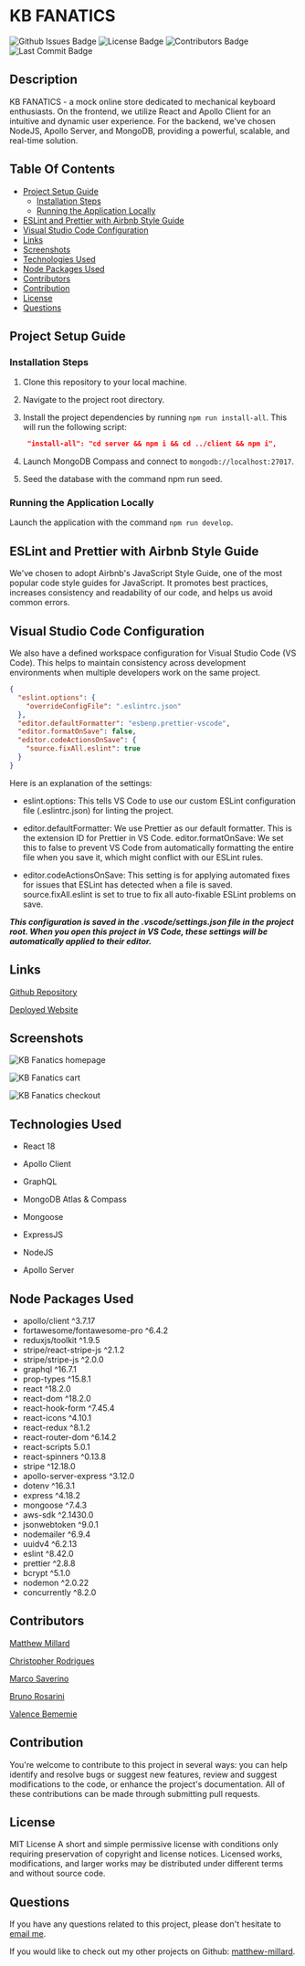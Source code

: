 # KB FANATICS

![Github Issues Badge](https://img.shields.io/github/issues/matthew-millard/kb-fanatics)
![License Badge](https://img.shields.io/github/license/matthew-millard/kb-fanatics)
![Contributors Badge](https://img.shields.io/github/contributors/matthew-millard/kb-fanatics?color=blue)
![Last Commit Badge](https://img.shields.io/github/last-commit/matthew-millard/kb-fanatics)

## Description

KB FANATICS - a mock online store dedicated to mechanical keyboard enthusiasts. On the frontend, we utilize React and Apollo Client for an intuitive and dynamic user experience. For the backend, we've chosen NodeJS, Apollo Server, and MongoDB, providing a powerful, scalable, and real-time solution.

## Table Of Contents

- [Project Setup Guide](#project-setup-guide)
  - [Installation Steps](#installation-steps)
  - [Running the Application Locally](#running-the-application-locally)
- [ESLint and Prettier with Airbnb Style Guide](#eslint-and-prettier-with-airbnb-style-guide)
- [Visual Studio Code Configuration](#visual-studio-code-configuration)
- [Links](#links)
- [Screenshots](#screenshots)
- [Technologies Used](#technologies-used)
- [Node Packages Used](#node-packages-used)
- [Contributors](#contributors)
- [Contribution](#contribution)
- [License](#license)
- [Questions](#questions)

## Project Setup Guide

### Installation Steps

1. Clone this repository to your local machine.

2. Navigate to the project root directory.

3. Install the project dependencies by running `npm run install-all`. This will run the following script:

   ```JSON
    "install-all": "cd server && npm i && cd ../client && npm i",
   ```

4. Launch MongoDB Compass and connect to
   `mongodb://localhost:27017`.

5. Seed the database with the command npm run seed.

### Running the Application Locally

Launch the application with the command `npm run develop`.

## ESLint and Prettier with Airbnb Style Guide

We've chosen to adopt Airbnb's JavaScript Style Guide, one of the most popular code style guides for JavaScript. It promotes best practices, increases consistency and readability of our code, and helps us avoid common errors.

## Visual Studio Code Configuration

We also have a defined workspace configuration for Visual Studio Code (VS Code). This helps to maintain consistency across development environments when multiple developers work on the same project.

```json
{
  "eslint.options": {
    "overrideConfigFile": ".eslintrc.json"
  },
  "editor.defaultFormatter": "esbenp.prettier-vscode",
  "editor.formatOnSave": false,
  "editor.codeActionsOnSave": {
    "source.fixAll.eslint": true
  }
}
```

Here is an explanation of the settings:

- eslint.options: This tells VS Code to use our custom ESLint configuration file (.eslintrc.json) for linting the project.

- editor.defaultFormatter: We use Prettier as our default formatter. This is the extension ID for Prettier in VS Code.
  editor.formatOnSave: We set this to false to prevent VS Code from automatically formatting the entire file when you save it, which might conflict with our ESLint rules.

- editor.codeActionsOnSave: This setting is for applying automated fixes for issues that ESLint has detected when a file is saved. source.fixAll.eslint is set to true to fix all auto-fixable ESLint problems on save.

**_This configuration is saved in the .vscode/settings.json file in the project root. When you open this project in VS Code, these settings will be automatically applied to their editor._**

## Links

[Github Repository](https://github.com/matthew-millard/kb-fanatics)

[Deployed Website](https://kb-fanatics-2-c059b16fa22f.herokuapp.com/)

## Screenshots

![KB Fanatics homepage](./assets/screenshots/kb_fanatics_homepage.png)

![KB Fanatics cart](./assets/screenshots/kb_fanatics_cart.png)

![KB Fanatics checkout](./assets/screenshots/kb_fanatics_checkout.png)

## Technologies Used

- React 18
- Apollo Client
- GraphQL
- MongoDB Atlas & Compass
- Mongoose
- ExpressJS
- NodeJS

- Apollo Server

## Node Packages Used

- apollo/client ^3.7.17
- fortawesome/fontawesome-pro ^6.4.2
- reduxjs/toolkit ^1.9.5
- stripe/react-stripe-js ^2.1.2
- stripe/stripe-js ^2.0.0
- graphql ^16.7.1
- prop-types ^15.8.1
- react ^18.2.0
- react-dom ^18.2.0
- react-hook-form ^7.45.4
- react-icons ^4.10.1
- react-redux ^8.1.2
- react-router-dom ^6.14.2
- react-scripts 5.0.1
- react-spinners ^0.13.8
- stripe ^12.18.0
- apollo-server-express ^3.12.0
- dotenv ^16.3.1
- express ^4.18.2
- mongoose ^7.4.3
- aws-sdk ^2.1430.0
- jsonwebtoken ^9.0.1
- nodemailer ^6.9.4
- uuidv4 ^6.2.13
- eslint ^8.42.0
- prettier ^2.8.8
- bcrypt ^5.1.0
- nodemon ^2.0.22
- concurrently ^8.2.0

## Contributors

[Matthew Millard](https://github.com/matthew-millard)

[Christopher Rodrigues](https://github.com/rethissunstar)

[Marco Saverino](https://github.com/MarcoSaverino)

[Bruno Rosarini](https://github.com/RdySetShine)

[Valence Bememie](https://github.com/MVROZAY)

## Contribution

You're welcome to contribute to this project in several ways: you can help identify and resolve bugs or suggest new features, review and suggest modifications to the code, or enhance the project's documentation. All of these contributions can be made through submitting pull requests.

## License

MIT License A short and simple permissive license with conditions only requiring preservation of copyright and license notices. Licensed works, modifications, and larger works may be distributed under different terms and without source code.

## Questions

If you have any questions related to this project, please don't hesitate to [email me](matthew.richie.millard@gmail.com).

If you would like to check out my other projects on Github: [matthew-millard](https://github.com/matthew-millard).
